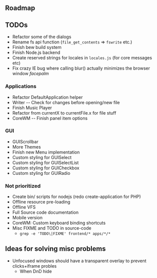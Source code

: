 
## Roadmap

## TODOs
* Refactor some of the dialogs
* Rename fs api function (`file_get_contents` => `fswrite` etc.)
* Finish bew build system
* Finish Node.js backend
* Create reserved strings for locales in `locales.js` (for core messages etc)
* Fix crazy IE bug where calling blur() actually minimizes the browser window *facepalm*

### Applications
* Refactor DefaultApplication helper
* Writer -- Check for changes before opening/new file
* Finish Music Player
* Refactor from currentX to currentFile.x for file stuff
* CoreWM -- Finish panel item options

### GUI
* GUIScrollbar
* More Themes
* Finish new Menu implementation
* Custom styling for GUISelect
* Custom styling for GUISelectList
* Custom styling for GUICheckbox
* Custom styling for GUIRadio

### Not prioritized
* Create bin/ scripts for nodejs (redo create-application for PHP)
* Offline resource pre-loading
* Offline VFS
* Full Source code documentation
* Mobile version
* CoreWM: Custom keyboard binding shortcuts
* Misc FIXME and TODO in source-code
  - `grep -e 'TODO\|FIXME' frontend/* apps/*/*`

## Ideas for solving misc problems
* Unfocused windows should have a transparent overlay to prevent clicks+iframe probles
  * When DnD hide
